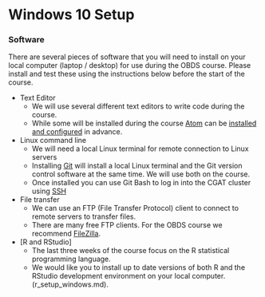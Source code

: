 # Windows 10 Setup

### Software

There are several pieces of software that you will need to install on your local computer (laptop / desktop) for use during the OBDS course. Please install and test these using the instructions below before the start of the course. 
- Text Editor
    + We will use several different text editors to write code during the course. 
    + While some will be installed during the course [Atom](https://atom.io/) can be [installed and configured](atom_installation_instructions.md) in advance.
- Linux command line
    + We will need a local Linux terminal for remote connection to Linux servers
    + Installing [Git](git_setup.md) will install a local Linux terminal and the Git version control software at the same time. We will use both on the course.
    + Once installed you can use Git Bash to log in into the CGAT cluster using [SSH](cgat_login.md)
- File transfer
    + We can use an FTP (File Transfer Protocol) client to connect to remote servers to transfer files.
    + There are many free FTP clients. For the OBDS course we recommend [FileZilla](filezilla_instructions.pdf).
- [R and RStudio]
    + The last three weeks of the course focus on the R statistical programming language.
    + We would like you to install up to date versions of both R and the RStudio development environment on your local computer.(r_setup_windows.md).
